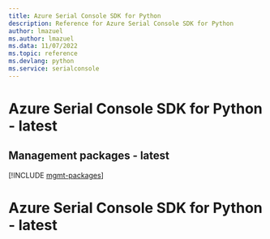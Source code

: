 ```yaml
---
title: Azure Serial Console SDK for Python
description: Reference for Azure Serial Console SDK for Python
author: lmazuel
ms.author: lmazuel
ms.data: 11/07/2022
ms.topic: reference
ms.devlang: python
ms.service: serialconsole
---
```

# Azure Serial Console SDK for Python - latest

## Management packages - latest
[!INCLUDE [mgmt-packages](serial-console-mgmt-index.md)]
# Azure Serial Console SDK for Python - latest